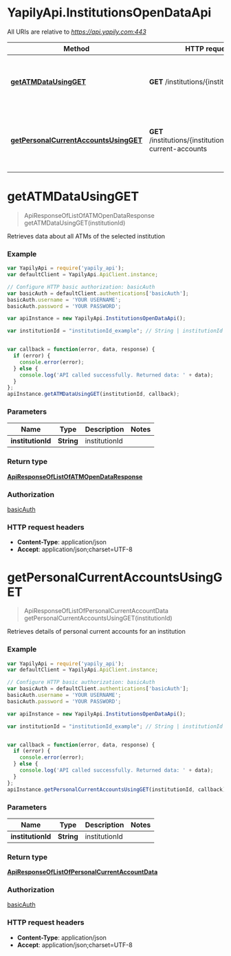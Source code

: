 # YapilyApi.InstitutionsOpenDataApi

All URIs are relative to *https://api.yapily.com:443*

Method | HTTP request | Description
------------- | ------------- | -------------
[**getATMDataUsingGET**](InstitutionsOpenDataApi.md#getATMDataUsingGET) | **GET** /institutions/{institutionId}/atms | Retrieves data about all ATMs of the selected institution
[**getPersonalCurrentAccountsUsingGET**](InstitutionsOpenDataApi.md#getPersonalCurrentAccountsUsingGET) | **GET** /institutions/{institutionId}/personal-current-accounts | Retrieves details of personal current accounts for an institution


<a name="getATMDataUsingGET"></a>
# **getATMDataUsingGET**
> ApiResponseOfListOfATMOpenDataResponse getATMDataUsingGET(institutionId)

Retrieves data about all ATMs of the selected institution

### Example
```javascript
var YapilyApi = require('yapily_api');
var defaultClient = YapilyApi.ApiClient.instance;

// Configure HTTP basic authorization: basicAuth
var basicAuth = defaultClient.authentications['basicAuth'];
basicAuth.username = 'YOUR USERNAME';
basicAuth.password = 'YOUR PASSWORD';

var apiInstance = new YapilyApi.InstitutionsOpenDataApi();

var institutionId = "institutionId_example"; // String | institutionId


var callback = function(error, data, response) {
  if (error) {
    console.error(error);
  } else {
    console.log('API called successfully. Returned data: ' + data);
  }
};
apiInstance.getATMDataUsingGET(institutionId, callback);
```

### Parameters

Name | Type | Description  | Notes
------------- | ------------- | ------------- | -------------
 **institutionId** | **String**| institutionId | 

### Return type

[**ApiResponseOfListOfATMOpenDataResponse**](ApiResponseOfListOfATMOpenDataResponse.md)

### Authorization

[basicAuth](../README.md#basicAuth)

### HTTP request headers

 - **Content-Type**: application/json
 - **Accept**: application/json;charset=UTF-8

<a name="getPersonalCurrentAccountsUsingGET"></a>
# **getPersonalCurrentAccountsUsingGET**
> ApiResponseOfListOfPersonalCurrentAccountData getPersonalCurrentAccountsUsingGET(institutionId)

Retrieves details of personal current accounts for an institution

### Example
```javascript
var YapilyApi = require('yapily_api');
var defaultClient = YapilyApi.ApiClient.instance;

// Configure HTTP basic authorization: basicAuth
var basicAuth = defaultClient.authentications['basicAuth'];
basicAuth.username = 'YOUR USERNAME';
basicAuth.password = 'YOUR PASSWORD';

var apiInstance = new YapilyApi.InstitutionsOpenDataApi();

var institutionId = "institutionId_example"; // String | institutionId


var callback = function(error, data, response) {
  if (error) {
    console.error(error);
  } else {
    console.log('API called successfully. Returned data: ' + data);
  }
};
apiInstance.getPersonalCurrentAccountsUsingGET(institutionId, callback);
```

### Parameters

Name | Type | Description  | Notes
------------- | ------------- | ------------- | -------------
 **institutionId** | **String**| institutionId | 

### Return type

[**ApiResponseOfListOfPersonalCurrentAccountData**](ApiResponseOfListOfPersonalCurrentAccountData.md)

### Authorization

[basicAuth](../README.md#basicAuth)

### HTTP request headers

 - **Content-Type**: application/json
 - **Accept**: application/json;charset=UTF-8

